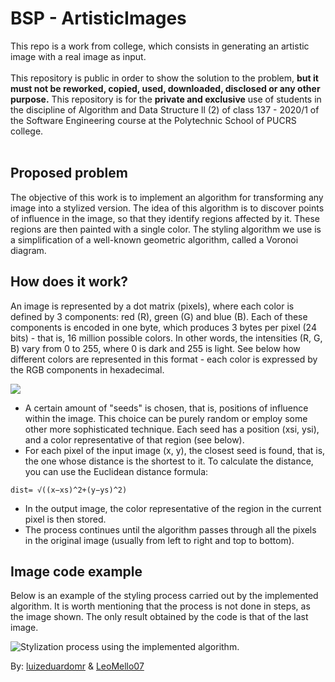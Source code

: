 # BSP - ArtisticImages
This repo is a work from college, which consists in generating an artistic image with a real image as input.
</br>
</br>
This repository is public in order to show the solution to the problem, __but it must not be reworked, copied, used, downloaded, disclosed or any other purpose.__ This repository is for the __private and exclusive__ use of students in the discipline of Algorithm and Data Structure ll (2) of class 137 - 2020/1 of the Software Engineering course at the Polytechnic School of PUCRS college. 
</br>
</br>

## Proposed problem
The objective of this work is to implement an algorithm for transforming any image into a stylized version.
The idea of this algorithm is to discover points of influence in the image, so that they identify regions affected by it. These regions are then painted with a single color.
The styling algorithm we use is a simplification of a well-known geometric algorithm, called a Voronoi diagram.

## How does it work?
An image is represented by a dot matrix (pixels), where each color is defined by 3 components: red (R), green (G) and blue (B). Each of these components is encoded in one byte, which produces 3 bytes per pixel (24 bits) - that is, 16 million possible colors. In other words, the intensities (R, G, B) vary from 0 to 255, where 0 is dark and 255 is light.
See below how different colors are represented in this format - each color is expressed by the RGB components in hexadecimal.

<img align="center" src="https://i.imgur.com/j56OBAk.png">


- A certain amount of "seeds" is chosen, that is, positions of influence within the image. This choice can be purely random or employ some other more sophisticated technique. Each seed has a position (xsi, ysi), and a color representative of that region (see below).
- For each pixel of the input image (x, y), the closest seed is found, that is, the one whose distance is the shortest to it. To calculate the distance, you can use the Euclidean distance formula:

```
dist= √((x−xs)^2+(y−ys)^2)
```

- In the output image, the color representative of the region in the current pixel is then stored.
- The process continues until the algorithm passes through all the pixels in the original image (usually from left to right and top to bottom).


## Image code example
Below is an example of the styling process carried out by the implemented algorithm. It is worth mentioning that the process is not done in steps, as the image shown. 
The only result obtained by the code is that of the last image.

![Stylization process using the implemented algorithm.](https://mflash.github.io/progswb2/trab/t1-201-jhhe4udhv7/muitasfacins.jpg)


By: [luizeduardomr](https://github.com/luizeduardomr) & [LeoMello07](https://github.com/LeoMello07)

